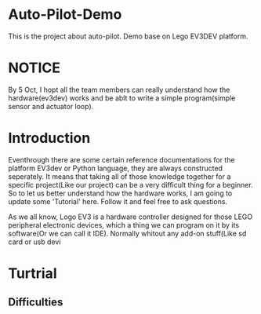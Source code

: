 # Auto-Pilot-Demo
This is the project about auto-pilot. Demo base on Lego EV3DEV platform. 

# NOTICE

By 5 Oct, I hopt all the team members can really understand how the hardware(ev3dev) works and be ablt to write a simple program(simple sensor and actuator loop). 

# Introduction
Eventhrough there are some certain reference documentations for the platform EV3dev or Python language, they are always constructed seperately. It means that taking all of those knowledge together for a specific project(Like our project) can be a very difficult thing for a beginner. So to let us better understand how the hardware works, I am going to update some 'Tutorial' here. Follow it and feel free to ask questions.

As we all know, Logo EV3 is a hardware controller designed for those LEGO peripheral electronic devices, which a thing we can program on it by its software(Or we can call it IDE). Normally whitout any add-on stuff(Like sd card or usb devi

# Turtrial

## Difficulties
